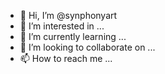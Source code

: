 - 👋 Hi, I’m @synphonyart
- 👀 I’m interested in ...
- 🌱 I’m currently learning ...
- 💞️ I’m looking to collaborate on ...
- 📫 How to reach me ...

<!---
synphonyart/synphonyart is a ✨ special ✨ repository because its `README.md` (this file) appears on your GitHub profile.
You can click the Preview link to take a look at your changes.
--->
